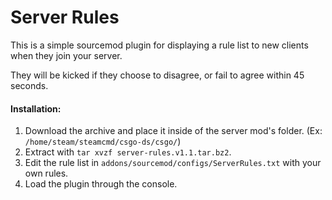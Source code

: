 # Server Rules

This is a simple sourcemod plugin for displaying a rule list to new clients when they join your server.

They will be kicked if they choose to disagree, or fail to agree within 45 seconds.

#### Installation:
1. Download the archive and place it inside of the server mod's folder. (Ex: `/home/steam/steamcmd/csgo-ds/csgo/`)
2. Extract with `tar xvzf server-rules.v1.1.tar.bz2`.
3. Edit the rule list in `addons/sourcemod/configs/ServerRules.txt` with your own rules.
4. Load the plugin through the console.